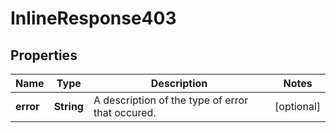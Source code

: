 
# InlineResponse403

## Properties
Name | Type | Description | Notes
------------ | ------------- | ------------- | -------------
**error** | **String** | A description of the type of error that occured. |  [optional]



